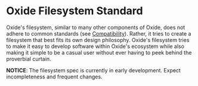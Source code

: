 # Oxide Filesystem Standard

Oxide's filesystem, similar to many other components of Oxide, does not adhere to common standards (see [Compatibility](/en/latest/compat/)). Rather, it tries to create a filesystem that best fits its own design philosophy. Oxide's filesystem tries to make it easy to develop software within Oxide's ecosystem while also making it simple to be a casual user without ever having to peek behind the proverbial curtain.

**NOTICE**: The filesystem spec is currently in early development. Expect incompleteness and frequent changes.
